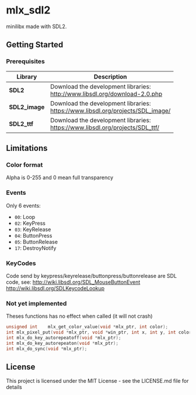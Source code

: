 # mlx_sdl2
minilibx made with SDL2.
## Getting Started
### Prerequisites
|Library|Description|
|--|--|
|**SDL2**|Download the development libraries:<br>http://www.libsdl.org/download-2.0.php  |
|**SDL2_image**|Download the development libraries:<br>https://www.libsdl.org/projects/SDL_image/|
|**SDL2_ttf**|Download the development libraries:<br>https://www.libsdl.org/projects/SDL_ttf/|
## Limitations
### Color format
Alpha is 0-255 and 0 mean full transparency
### Events
Only 6 events:
* `00`: Loop
* `02`: KeyPress
* `03`: KeyRelease
* `04`: ButtonPress
* `05`: ButtonRelease
* `17`: DestroyNotify
### KeyCodes
Code send by keypress/keyrelease/buttonpress/buttonrelease are SDL code,
 see:
 http://wiki.libsdl.org/SDL_MouseButtonEvent
 http://wiki.libsdl.org/SDLKeycodeLookup
### Not yet implemented
Theses functions has no effect when called (it will not crash)
```c
unsigned int	mlx_get_color_value(void *mlx_ptr, int color);
int	mlx_pixel_put(void *mlx_ptr, void *win_ptr, int x, int y, int color);
int	mlx_do_key_autorepeatoff(void *mlx_ptr);
int	mlx_do_key_autorepeaton(void *mlx_ptr);
int	mlx_do_sync(void *mlx_ptr);
```
## License
This project is licensed under the MIT License - see the LICENSE.md file for details
